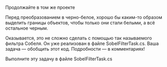 Продолжайте в том же проекте

Перед преобразованием в черно-белое, хорошо бы каким-то образом выделить границы объектов, чтобы только они стали белыми, а всё остальное черным.

Оказывается, это не сложно сделать с помощью так называемого фильтра Собеля. Он уже реализован в файле SobelFilterTask.cs. Ваша задача — обобщить этот код. Подробности — в комментариях!

Выполните эту задачу в файле SobelFilterTask.cs
